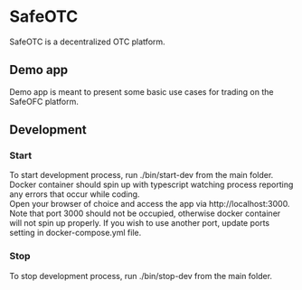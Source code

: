 # SafeOTC

SafeOTC is a decentralized OTC platform.

## Demo app

Demo app is meant to present some basic use cases for trading on the SafeOFC platform.

## Development

### Start

To start development process, run ./bin/start-dev from the main folder. Docker container should spin up with typescript watching process reporting any errors that occur while coding.  
Open your browser of choice and access the app via http://localhost:3000. Note that port 3000 should not be occupied, otherwise docker container will not spin up properly. If you wish to use another port, update ports setting in docker-compose.yml file.

### Stop

To stop development process, run ./bin/stop-dev from the main folder.
